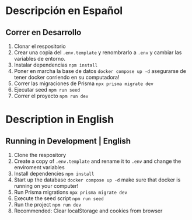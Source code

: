 
# Descripción en Español

## Correr en Desarrollo

1. Clonar el respositorio
2. Crear una copia del ```.env.template``` y renombrarlo a ```.env``` y cambiar las variables de entorno.
3. Instalar dependencias ```npm install```
4. Poner en marcha la base de datos ```docker compose up -d``` asegurarse de tener docker corriendo en su computadora!
5. Correr las migraciones de Prisma ```npx prisma migrate dev```
6. Ejecutar seed ```npm run seed```
7. Correr el proyecto ```npm run dev```


# Description in English

## Running in Development | English

1. Clone the respository
2. Create a copy of ```.env.template``` and rename it to ```.env``` and change the enviroment variables
3. Install dependencies ```npm install```
4. Start up the database ```docker compose up -d``` make sure that docker is running on your computer!
5. Run Prisma migrations ```npx prisma migrate dev```
6. Execute the seed script ```npm run seed```
7. Run the project ```npm run dev```
8. Recommended: Clear localStorage and cookies from browser